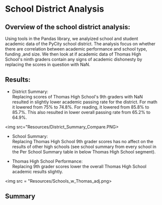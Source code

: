 # School District Analysis<br>

## Overview of the school district analysis:<br>
Using tools in the Pandas library, we analyized school and student academic data of the PyCity school district.  The analysis focus on whether there are correlation between academic performance and school type, funding ,and size.  We then look at if academic data of Thomas High School's ninth graders contain any signs of academic dishonesty by replacing the scores in question with NaN. 

## Results:
* District Summary:<br>
Replacing scores of Thomas High School's 9th graders with NaN resulted in slightly lower academic passing rate for the district.  For math it lowered from 75% to 74.8%. For reading, it lowered from 85.8% to 85.7%.  This also resulted in lower overall passing rate from 65.2% to 64.9%.<br>

<img src="Resources/District_Summary_Compare.PNG><br>

* School Summary:<br>
Replacing Thomas High School 9th grader scores has no affect on the results of other high schools (see school summary from every school in the Per School Summary table in below Thomas High School segment). <br>

* Thomas High School Performance:<br>
Replacing 9th grader scores lower the overall Thomas High School academic results slightly.  

<img src =  "Resources/Schools_w_Thomas_adj.png>

## Summary

